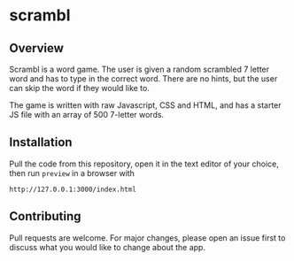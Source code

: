 # scrambl

## Overview

Scrambl is a word game. The user is given a random scrambled 7 letter word and has to type in the correct word. There are no hints, but the user can skip the word if they would like to.


The game is written with raw Javascript, CSS and HTML, and has a starter JS file with an array of 500 7-letter words.

## Installation

Pull the code from this repository, open it in the text editor of your choice, then run `preview` in a browser with 

`http://127.0.0.1:3000/index.html`


## Contributing

Pull requests are welcome. For major changes, please open an issue first
to discuss what you would like to change about the app.


